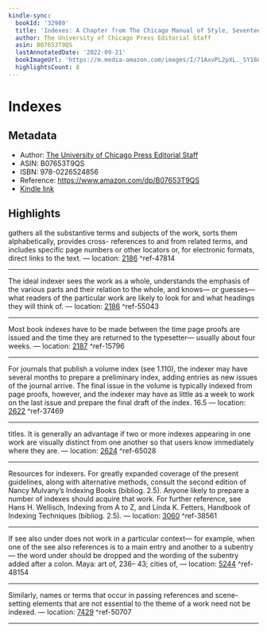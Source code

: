 ```yaml
---
kindle-sync:
  bookId: '32980'
  title: 'Indexes: A Chapter from The Chicago Manual of Style, Seventeenth Edition'
  author: The University of Chicago Press Editorial Staff
  asin: B07653T9QS
  lastAnnotatedDate: '2022-09-21'
  bookImageUrl: 'https://m.media-amazon.com/images/I/71AxvPL2pXL._SY160.jpg'
  highlightsCount: 8
---
```

# Indexes
## Metadata
* Author: [The University of Chicago Press Editorial Staff](https://www.amazon.comundefined)
* ASIN: B07653T9QS
* ISBN: 978-0226524856
* Reference: https://www.amazon.com/dp/B07653T9QS
* [Kindle link](kindle://book?action=open&asin=B07653T9QS)

## Highlights
gathers all the substantive terms and subjects of the work, sorts them alphabetically, provides cross- references to and from related terms, and includes specific page numbers or other locators or, for electronic formats, direct links to the text. — location: [2186](kindle://book?action=open&asin=B07653T9QS&location=2186) ^ref-47814

---
The ideal indexer sees the work as a whole, understands the emphasis of the various parts and their relation to the whole, and knows— or guesses— what readers of the particular work are likely to look for and what headings they will think of. — location: [2186](kindle://book?action=open&asin=B07653T9QS&location=2186) ^ref-55043

---
Most book indexes have to be made between the time page proofs are issued and the time they are returned to the typesetter— usually about four weeks. — location: [2187](kindle://book?action=open&asin=B07653T9QS&location=2187) ^ref-15796

---
For journals that publish a volume index (see 1.110), the indexer may have several months to prepare a preliminary index, adding entries as new issues of the journal arrive. The final issue in the volume is typically indexed from page proofs, however, and the indexer may have as little as a week to work on the last issue and prepare the final draft of the index. 16.5 — location: [2622](kindle://book?action=open&asin=B07653T9QS&location=2622) ^ref-37469

---
titles. It is generally an advantage if two or more indexes appearing in one work are visually distinct from one another so that users know immediately where they are. — location: [2624](kindle://book?action=open&asin=B07653T9QS&location=2624) ^ref-65028

---
Resources for indexers. For greatly expanded coverage of the present guidelines, along with alternative methods, consult the second edition of Nancy Mulvany’s Indexing Books (bibliog. 2.5). Anyone likely to prepare a number of indexes should acquire that work. For further reference, see Hans H. Wellisch, Indexing from A to Z, and Linda K. Fetters, Handbook of Indexing Techniques (bibliog. 2.5). — location: [3060](kindle://book?action=open&asin=B07653T9QS&location=3060) ^ref-38561

---
If see also under does not work in a particular context— for example, when one of the see also references is to a main entry and another to a subentry— the word under should be dropped and the wording of the subentry added after a colon. Maya: art of, 236– 43; cities of, — location: [5244](kindle://book?action=open&asin=B07653T9QS&location=5244) ^ref-48154

---
Similarly, names or terms that occur in passing references and scene- setting elements that are not essential to the theme of a work need not be indexed. — location: [7429](kindle://book?action=open&asin=B07653T9QS&location=7429) ^ref-50707

---
